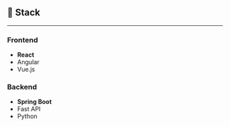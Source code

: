 ## 🔨 Stack

---

### Frontend
- **React**
- Angular
- Vue.js

### Backend
- **Spring Boot**
- Fast API
- Python
